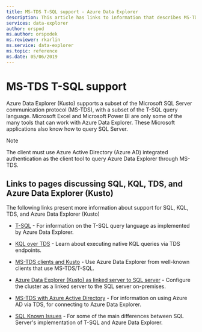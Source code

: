 ```yaml
---
title: MS-TDS T-SQL support - Azure Data Explorer
description: This article has links to information that describes MS-TDS T-SQL support in Azure Data Explorer.
services: data-explorer
author: orspod
ms.author: orspodek
ms.reviewer: rkarlin
ms.service: data-explorer
ms.topic: reference
ms.date: 05/06/2019
---
```

# MS-TDS T-SQL support

Azure Data Explorer (Kusto) supports a subset of the Microsoft SQL Server communication protocol (MS-TDS),
with a subset of the T-SQL query language. Microsoft Excel and Microsoft Power BI are only some of the many tools that can work with Azure Data Explorer. These Microsoft applications also know how to query SQL Server.

> [!NOTE]
> The client must use Azure Active Directory (Azure AD) integrated authentication as the client tool to query Azure Data Explorer through MS-TDS.

## Links to pages discussing SQL, KQL, TDS, and Azure Data Explorer (Kusto)

The following links present more information about support for SQL, KQL, TDS, and Azure Data Explorer (Kusto)

* [T-SQL](./t-sql.md) - For information on the T-SQL query language as implemented by Azure Data Explorer. 

* [KQL over TDS](./tdskql.md) - Learn about executing native KQL queries via TDS endpoints.

* [MS-TDS clients and Kusto](./clients.md) - Use Azure Data Explorer from well-known clients that use MS-TDS/T-SQL.

* [Azure Data Explorer (Kusto) as linked server to SQL server](./linkedserver.md) - Configure the cluster as a linked server to the SQL server on-premises. 

* [MS-TDS with Azure Active Directory](./aad.md) - For information on using Azure AD via TDS, for connecting to Azure Data Explorer.

* [SQL Known Issues](./sqlknownissues.md) - For some of the main differences between SQL Server's implementation of T-SQL and Azure Data Explorer.
